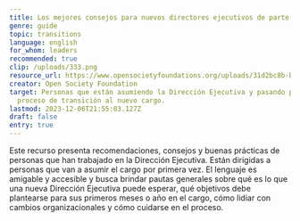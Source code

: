 ```yaml
---
title: Los mejores consejos para nuevos directores ejecutivos de parte de sus colegas
genre: guide
topic: transitions
language: english
for_whom: leaders
recommended: true
clip: /uploads/333.png
resource_url: https://www.opensocietyfoundations.org/uploads/31d2bc8b-bf92-4457-8c13-f7317a30f85b/in-support-of-those-who-take-the-leap-top-advice-for-the-new-executive-directors-from-their-peers-20211019.pdf
creator: Open Society Foundation
target: Personas que están asumiendo la Dirección Ejecutiva y pasando por un
  proceso de transición al nuevo cargo.
lastmod: 2023-12-06T21:55:03.127Z
draft: false
entry: true
---
```

<!--StartFragment-->

Este recurso presenta recomendaciones, consejos y buenas prácticas de personas que han trabajado en la Dirección Ejecutiva. Están dirigidas a personas que van a asumir el cargo por primera vez. El lenguaje es amigable y accesible y busca brindar pautas generales sobre qué es lo que una nueva Dirección Ejecutiva puede esperar, qué objetivos debe plantearse para sus primeros meses o año en el cargo, cómo lidiar con cambios organizacionales y cómo cuidarse en el proceso.

<!--EndFragment-->